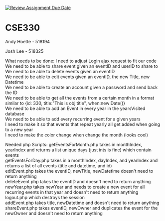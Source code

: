 [![Review Assignment Due Date](https://classroom.github.com/assets/deadline-readme-button-22041afd0340ce965d47ae6ef1cefeee28c7c493a6346c4f15d667ab976d596c.svg)](https://classroom.github.com/a/LRsBrD_9)
# CSE330

Andy Hoette - 518194

Josh Lee - 518325

What needs to be done:
    I need to adjust Login ajax request to fit our code <br>
    We need to be able to share event given an eventID and userID to share to<br>
    We need to be able to delete events given an eventID<br>
    We need to be able to edit events given an eventID, the new Title, new Datetime<br>
    We need to be able to create an account given a password and send back the ID<br>
    We need to be able to get all the events from a certain month in a format similar to {id: 330, title:"This is obj title", when:new Date()}<br>
    We need to be able to add an Event in every year in the yearsVisited database<br>
    We need to be able to add every recurring event for a given years<br>
    I need to make it so that events that repeat yearly all get added when going to a new year<br>
    I need to make the color change when change the month (looks cool)<br>

Needed php Scripts:
    getEventsForMonth.php takes in monthIndex, yearIndex and returns a list unique days (just ints is fine) which contain events<br>
    getEventsForDay.php takes in a monthIndex, dayIndex, and yearIndex and returns a list of all events (title and datetime, and id)<br>
    editEvent.php takes the eventID, newTitle, newDatetime doesn't need to return anything<br>
    deleteEvent.php takes the eventID and doesn't need to return anything<br>
    newYear.php takes newYear and needs to create a new event for all recurring events in that year and doesn't need to return anything<br>
    logout.php which destroys the session<br>
    addEvent.php takes title, newDatetime and doesn't need to return anything<br>
    shareEvent.php takes eventID, newOwner and duplicates the event for the newOwner and doesn't need to return anything<br>
    
    
    
